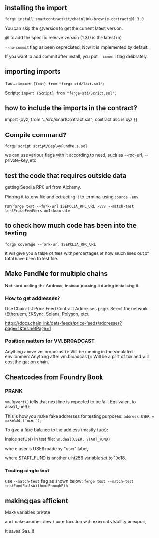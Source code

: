## installing the import

`forge install smartcontractkit/chainlink-brownie-contracts@1.3.0`

You can skip the @version to get the current latest version.

@ to add the specific releave version (1.3.0 is the latest rn)

`--no-commit` flag as been depreciated, Now it is implemented by default.

If you want to add commit after install, you put `--commit` flag delibrately.


## importing imports

Tests: `import {Test} from "forge-std/Test.sol";`

Scripts: `import {Script} from "forge-std/Script.sol";`

## how to include the imports in the contract?

import {xyz} from "../src/smartContract.sol";
contract abc is xyz {}

## Compile command?

`forge script script/DeployFundMe.s.sol`

we can use various flags with it according to need, such as --rpc-url, --private-key, etc


## test the code that requires outside data

getting Sepolia RPC url from Alchemy.

Pinning it to .env file and extracting it to terminal using `source .env`.

run `forge test --fork-url $SEPOLIA_RPC_URL -vvv --match-test testPriceFeedVersionIsAccurate`

## to check how much code has been into the testing 

`forge coverage --fork-url $SEPOLIA_RPC_URL`

it will give you a table of files with percentages of how much lines out of total have been to test file.

## Make FundMe for multiple chains

Not hard coding the Address, instead passing it during initialising it.

### How to get addresses? 

Use Chain-list Price Feed Contract Addresses page. Select the network (Etheruem, ZKSync, Solana, Polygon, etc).

https://docs.chain.link/data-feeds/price-feeds/addresses?page=1&testnetPage=1

### Position matters for VM.BROADCAST

Anything above vm.broadcast(): Will be running in the simulated environment
Anything after vm.broadcast(): Will be a part of txn and will cost the gas on chain.


## Cheatcodes from Foundry Book

### PRANK 


`vm.Revert()` tells that next line is expected to be fail. Equivalent to assert_ne!();


This is how you make fake addresses for testing purposes:
`address USER = makeAddr("user");`

To give a fake balance to the address (mostly fake): 

Inside setUp() in test file: `vm.deal(USER, START_FUND)`

where user is USER made by "user" label,

where START_FUND is another uint256 variable set to 10e18.

### Testing single test

use `--match-test` flag as shown below: 
`forge test --match-test  testFundFailsWithoutEnoughEth`

## making gas efficient

Make variables private

and make another view / pure function with external visibility to export, 

It saves Gas..!!

